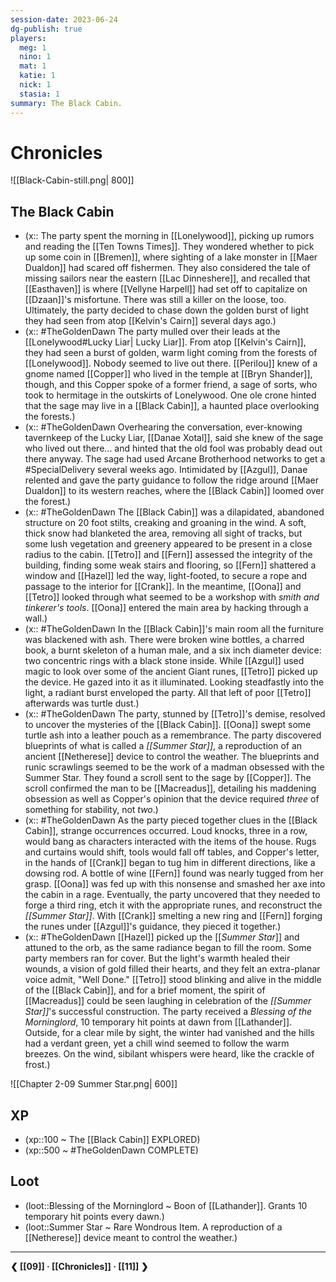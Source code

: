 ```yaml
---
session-date: 2023-06-24
dg-publish: true
players: 
  meg: 1
  nino: 1
  mat: 1
  katie: 1
  nick: 1
  stasia: 1
summary: The Black Cabin.
---
```

# Chronicles

![[Black-Cabin-still.png| 800]]

## The Black Cabin
- (x:: The party spent the morning in [[Lonelywood]], picking up rumors and reading the [[Ten Towns Times]]. They wondered whether to pick up some coin in [[Bremen]], where sighting of a lake monster in [[Maer Dualdon]] had scared off fishermen. They also considered the tale of missing sailors near the eastern [[Lac Dinneshere]], and recalled that [[Easthaven]] is where [[Vellyne Harpell]] had set off to capitalize on [[Dzaan]]'s misfortune. There was still a killer on the loose, too. Ultimately, the party decided to chase down the golden burst of light they had seen from atop [[Kelvin's Cairn]] several days ago.)
- (x:: #TheGoldenDawn The party mulled over their leads at the [[Lonelywood#Lucky Liar| Lucky Liar]]. From atop [[Kelvin's Cairn]], they had seen a burst of golden, warm light coming from the forests of [[Lonelywood]]. Nobody seemed to live out there. [[Perilou]] knew of a gnome named [[Copper]] who lived in the temple at [[Bryn Shander]], though, and this Copper spoke of a former friend, a sage of sorts, who took to hermitage in the outskirts of Lonelywood. One ole crone hinted that the sage may live in a [[Black Cabin]], a haunted place overlooking the forests.) 
- (x:: #TheGoldenDawn Overhearing the conversation, ever-knowing tavernkeep of the Lucky Liar, [[Danae Xotal]], said she knew of the sage who lived out there... and hinted that the old fool was probably dead out there anyway. The sage had used Arcane Brotherhood networks to get a #SpecialDelivery several weeks ago. Intimidated by [[Azgul]], Danae relented and gave the party guidance to follow the ridge around [[Maer Dualdon]] to its western reaches, where the [[Black Cabin]] loomed over the forest.)
- (x:: #TheGoldenDawn The [[Black Cabin]] was a dilapidated, abandoned structure on 20 foot stilts, creaking and groaning in the wind. A soft, thick snow had blanketed the area, removing all sight of tracks, but some lush vegetation and greenery appeared to be present in a close radius to the cabin. [[Tetro]] and [[Fern]] assessed the integrity of the building, finding some weak stairs and flooring, so [[Fern]] shattered a window and [[Hazel]] led the way, light-footed, to secure a rope and passage to the interior for [[Crank]]. In the meantime, [[Oona]] and [[Tetro]] looked through what seemed to be a workshop with *smith and tinkerer's tools*. [[Oona]] entered the main area by hacking through a wall.)
- (x:: #TheGoldenDawn In the [[Black Cabin]]'s main room all the furniture was blackened with ash. There were broken wine bottles, a charred book, a burnt skeleton of a human male, and a six inch diameter device: two concentric rings with a black stone inside. While [[Azgul]] used magic to look over some of the ancient Giant runes, [[Tetro]] picked up the device. He gazed into it as it illuminated. Looking steadfastly into the light, a radiant burst enveloped the party. All that left of poor [[Tetro]] afterwards was turtle dust.)
- (x:: #TheGoldenDawn The party, stunned by [[Tetro]]'s demise, resolved to uncover the mysteries of the [[Black Cabin]]. [[Oona]] swept some turtle ash into a leather pouch as a remembrance. The party discovered blueprints of what is called a *[[Summer Star]]*, a reproduction of an ancient [[Netherese]] device to control the weather. The blueprints and runic scrawlings seemed to be the work of a madman obsessed with the Summer Star. They found a scroll sent to the sage by [[Copper]]. The scroll confirmed the man to be [[Macreadus]], detailing his maddening obsession as well as Copper's opinion that the device required *three* of something for stability, not *two*.)
- (x:: #TheGoldenDawn As the party pieced together clues in the [[Black Cabin]], strange occurrences occurred. Loud knocks, three in a row, would bang as characters interacted with the items of the house. Rugs and curtains would shift, tools would fall off tables, and Copper's letter, in the hands of [[Crank]] began to tug him in different directions, like a dowsing rod. A bottle of wine [[Fern]] found was nearly tugged from her grasp. [[Oona]] was fed up with this nonsense and smashed her axe into the cabin in a rage. Eventually, the party uncovered that they needed to forge a third ring, etch it with the appropriate runes, and reconstruct the *[[Summer Star]]*. With [[Crank]] smelting a new ring and [[Fern]] forging the runes under [[Azgul]]'s guidance, they pieced it together.)
- (x:: #TheGoldenDawn [[Hazel]] picked up the [[*Summer Star*]] and attuned to the orb, as the same radiance began to fill the room. Some party members ran for cover. But the light's warmth healed their wounds, a vision of gold filled their hearts, and they felt an extra-planar voice admit, "Well Done." [[Tetro]] stood blinking and alive in the middle of the [[Black Cabin]], and for a brief moment, the spirit of [[Macreadus]] could be seen laughing in celebration of the *[[Summer Star]]*'s successful construction. The party received a *Blessing of the Morninglord*, 10 temporary hit points at dawn from [[Lathander]]. Outside, for a clear mile by sight, the winter had vanished and the hills had a verdant green, yet a chill wind seemed to follow the warm breezes. On the wind, sibilant whispers were heard, like the crackle of frost.)

![[Chapter 2-09 Summer Star.png| 600]]

## XP
- (xp::100 ~  The [[Black Cabin]] EXPLORED)
- (xp::500 ~ #TheGoldenDawn COMPLETE)

## Loot
- (loot::Blessing of the Morninglord ~ Boon of [[Lathander]]. Grants 10 temporary hit points every dawn.)
- (loot::Summer Star ~ Rare Wondrous Item. A reproduction of a [[Netherese]] device meant to control the weather.)

---
**❮ [[09]] · [[Chronicles]] ·  [[11]] ❯**

